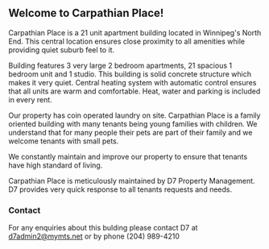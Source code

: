 ## Welcome to Carpathian Place!

Carpathian Place is a 21 unit apartment building located in Winnipeg's North End. This central location ensures close proximity to all amenities while providing quiet suburb feel to it.

Building features 3 very large 2 bedroom apartments, 21 spacious 1 bedroom unit and 1 studio. This building is solid concrete structure which makes it very quiet. Central heating system with automatic control ensures that all units are warm and comfortable. Heat, water and parking is included in every rent.

Our property has coin operated laundry on site. Carpathian Place is a family oriented building with many tenants being young families with children. We understand that for many people their pets are part of their family and we welcome tenants with small pets.

We constantly maintain and improve our property to ensure that tenants have high standard of living.

Carpathian Place is meticulously maintained by D7 Property Management. D7 provides very quick response to all tenants requests and needs. 

### Contact

For any enquiries about this bulding please contact D7 at d7admin2@mymts.net or by phone (204) 989-4210
